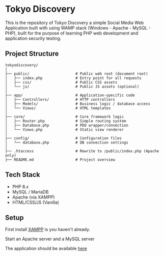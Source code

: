 # Tokyo Discovery

This is the repository of Tokyo Discovery a simple Social Media Web Application built with using WAMP stack (Windows - Apache - MySQL - PHP), built for the purpose of learning PHP web development and application security testing.

## Project Structure

```
tokyodiscovery/
│
├── public/                     # Public web root (document root)
│   ├── index.php               # Entry point for all requests
│   ├── css/                    # Public CSS assets
│   └── js/                     # Public JS assets (optional)
│
├── app/                        # Application-specific code
│   ├── Controllers/            # HTTP controllers
│   ├── Models/                 # Business logic / database access
│   └── Views/                  # HTML templates
│
├── core/                       # Core framework logic
│   ├── Router.php              # Simple routing system
│   ├── Database.php            # PDO wrapper/connection
│   └── Views.php               # Static view renderer
│
├── config/                     # Configuration files
│   └── database.php            # DB connection settings
│
├── .htaccess                   # Rewrite to /public/index.php (Apache only)
├── README.md                   # Project overview

```

## Tech Stack

- PHP 8.x
- MySQL / MariaDB
- Apache (via XAMPP)
- HTML/CSS/JS (Vanilla)

## Setup 

First install [XAMPP](https://www.apachefriends.org/) is you haven't already. 

Start an Apache server and a MySQL server

The application should be available [here](http://localhost/)
